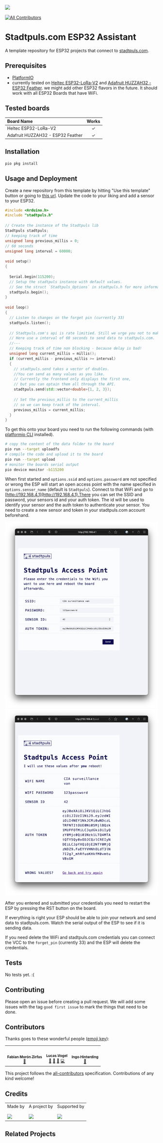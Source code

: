 ![](https://img.shields.io/badge/Built%20with%20%E2%9D%A4%EF%B8%8F-at%20Technologiestiftung%20Berlin-blue)

<!-- ALL-CONTRIBUTORS-BADGE:START - Do not remove or modify this section -->

[![All Contributors](https://img.shields.io/badge/all_contributors-3-orange.svg?style=flat-square)](#contributors-)

<!-- ALL-CONTRIBUTORS-BADGE:END -->

# Stadtpuls.com ESP32 Assistant

A template repository for ESP32 projects that connect to [stadtpuls.com](https://stadtpuls.com).

## Prerequisites

- [PlatformIO](https://platformio.org/)
- currently tested on [Heltec ESP32-LoRa-V2](https://heltec.org/project/wifi-lora-32/) and [Adafruit HUZZAH32 - ESP32 Feather](https://learn.adafruit.com/adafruit-huzzah32-esp32-feather/overview). we might add other ESP32 flavors in the future. It should work with all ESP32 Boards that have WiFi.

## Tested boards

| Board Name                        | Works |
| :-------------------------------- | :---: |
| Heltec ESP32-LoRa-V2              |   ✓   |
| Adafruit HUZZAH32 - ESP32 Feather |   ✓   |

## Installation

```bash
pio pkg install
```

## Usage and Deployment

Create a new repository from this template by hitting "Use this template" button or going to [this url](https://github.com/technologiestiftung/stadtpuls-esp32-assistant/generate).
Update the code to your liking and add a sensor to your ESP32.

```cpp
#include <Arduino.h>
#include "stadtpuls.h"

// Create the instance of the Stadtpuls lib
Stadtpuls stadtpuls;
// keeping track of time
unsigned long previous_millis = 0;
// 60 seconds
unsigned long interval = 60000;

void setup()
{

  Serial.begin(115200);
  // Setup the stadtpuls instance with default values.
  // See the struct `Stadtpuls_Options` in stadtpuls.h for more information.
  stadtpuls.begin();
}

void loop()
{
  // Listen to changes on the forget pin (currently 33)
  stadtpuls.listen();

  // Stadtpuls.com's api is rate limitied. Still we urge you not to make to many requests.
  // Here use a interval of 60 seconds to send data to stadtpuls.com.
  //---
  // Keeping track of time non blocking - because delay is bad!
  unsigned long current_millis = millis();
  if (current_millis - previous_millis >= interval)
  {
    // stadtpuls.send takes a vector of doubles.
    //You can send as many values as you like.
    // Currently the frontend only displays the first one,
    // but you can optain them all through the API.
    stadtpuls.send(std::vector<double>{1, 2, 3});

    // Set the previous_millis to the current_millis
    // so we can keep track of the interval.
    previous_millis = current_millis;
  }
}
```

To get this onto your board you need to run the following commands (with [platformio CLI](https://docs.platformio.org/en/latest/core/) installed).

```bash
# copy the content of the data folder to the board
pio run --target uploadfs
# compile the code and upload it to the board
pio run --target upload
# monitor the boards serial output
pio device monitor -b115200
```

When first started and `options.ssid` and `options.password` are not specified or wrong the ESP will start an open access point with the name specified in `options.sensor_name` (default is `Stadtpuls`). Connect to that WiFi and go to [http://192.168.4.1](http://192.168.4.1).There you can set the SSID and password, your sensors id and your auth token. The id will be used to identify your sensor and the auth token to authenticate your sensor. You need to create a new sensor and token in your stadtpuls.com account beforehand.

![](docs/ap-index.png)
![](docs/ap-post.png)

After you entered and submitted your credentials you need to restart the ESP by pressing the RST button on the board.

If everything is right your ESP should be able to join your network and send data to stadtpuls.com. Watch the serial output of the ESP to see if it is sending data.

If you need delete the WiFi and stadtpuls.com credentials you can connect the VCC to the `forget_pin` (currently 33) and the ESP will delete the credentials.

## Tests

No tests yet. :(

## Contributing

Please open an issue before creating a pull request. We will add some issues with the tag `good first issue` to mark the things that need to be done.

## Contributors

Thanks goes to these wonderful people ([emoji key](https://allcontributors.org/docs/en/emoji-key)):

<!-- ALL-CONTRIBUTORS-LIST:START - Do not remove or modify this section -->
<!-- prettier-ignore-start -->
<!-- markdownlint-disable -->
<table>
  <tr>
    <td align="center"><a href="https://fabianmoronzirfas.me/"><img src="https://avatars.githubusercontent.com/u/315106?v=4?s=64" width="64px;" alt=""/><br /><sub><b>Fabian Morón Zirfas</b></sub></a><br /><a href="https://github.com/technologiestiftung/template-default/commits?author=ff6347" title="Documentation">📖</a></td>
    <td align="center"><a href="http://vogelino.com"><img src="https://avatars.githubusercontent.com/u/2759340?v=4?s=64" width="64px;" alt=""/><br /><sub><b>Lucas Vogel</b></sub></a><br /><a href="https://github.com/technologiestiftung/template-default/commits?author=vogelino" title="Documentation">📖</a> <a href="#ideas-vogelino" title="Ideas, Planning, & Feedback">🤔</a> <a href="https://github.com/technologiestiftung/template-default/pulls?q=is%3Apr+reviewed-by%3Avogelino" title="Reviewed Pull Requests">👀</a> <a href="https://github.com/technologiestiftung/template-default/commits?author=vogelino" title="Code">💻</a></td>
    <td align="center"><a href="http://www.awsm.de"><img src="https://avatars.githubusercontent.com/u/434355?v=4?s=64" width="64px;" alt=""/><br /><sub><b>Ingo Hinterding</b></sub></a><br /><a href="https://github.com/technologiestiftung/template-default/commits?author=Esshahn" title="Documentation">📖</a></td>
  </tr>
</table>

<!-- markdownlint-restore -->
<!-- prettier-ignore-end -->

<!-- ALL-CONTRIBUTORS-LIST:END -->

This project follows the [all-contributors](https://github.com/all-contributors/all-contributors) specification. Contributions of any kind welcome!

## Credits

<table>
  <tr>
    <td>
      Made by <a src="https://citylab-berlin.org/de/start/">
        <br />
        <br />
        <img width="200" src="https://citylab-berlin.org/wp-content/uploads/2021/05/citylab-logo.svg" />
      </a>
    </td>
    <td>
      A project by <a src="https://www.technologiestiftung-berlin.de/">
        <br />
        <br />
        <img width="150" src="https://citylab-berlin.org/wp-content/uploads/2021/05/tsb.svg" />
      </a>
    </td>
    <td>
      Supported by <a src="https://www.berlin.de/rbmskzl/">
        <br />
        <br />
        <img width="80" src="https://citylab-berlin.org/wp-content/uploads/2021/12/B_RBmin_Skzl_Logo_DE_V_PT_RGB-300x200.png" />
      </a>
    </td>
  </tr>
</table>

## Related Projects
